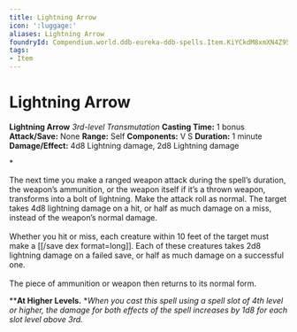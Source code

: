 ```yaml
---
title: Lightning Arrow
icon: ':luggage:'
aliases: Lightning Arrow
foundryId: Compendium.world.ddb-eureka-ddb-spells.Item.KiYCkdM8xmXN4Z95
tags:
- Item
---
```


# Lightning Arrow

**Lightning Arrow**
_3rd-level Transmutation_
**Casting Time:** 1 bonus
**Attack/Save:** None
**Range:** Self
**Components:** V S
**Duration:** 1 minute
**Damage/Effect:** 4d8 Lightning damage, 2d8 Lightning damage

*<p>The next time you make a ranged weapon attack during the spell’s duration, the weapon’s ammunition, or the weapon itself if it’s a thrown weapon, transforms into a bolt of lightning. Make the attack roll as normal. The target takes 4d8 lightning damage on a hit, or half as much damage on a miss, instead of the weapon’s normal damage.<br /><br />Whether you hit or miss, each creature within 10 feet of the target must make a [[/save dex format=long]]. Each of these creatures takes 2d8 lightning damage on a failed save, or half as much damage on a successful one.<br /><br />The piece of ammunition or weapon then returns to its normal form. 

****At Higher Levels.** **When you cast this spell using a spell slot of 4th level or higher, the damage for both effects of the spell increases by 1d8 for each slot level above 3rd.</p>*